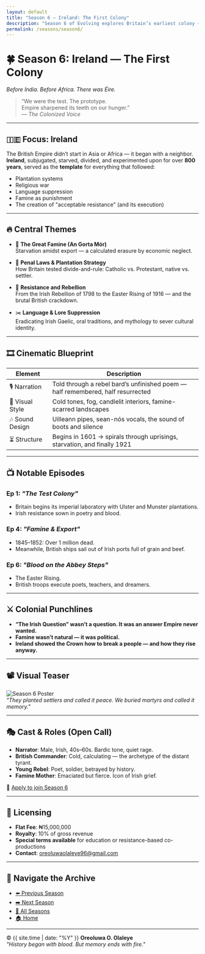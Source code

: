 ```yaml
---
layout: default
title: "Season 6 – Ireland: The First Colony"
description: "Season 6 of Evolving explores Britain’s earliest colony — Ireland — and how its conquest became the colonial blueprint for centuries of imperialism."
permalink: /seasons/season6/
---
```


# 🍀 Season 6: **Ireland — The First Colony**  
*Before India. Before Africa. There was Éire.*

> “We were the test. The prototype.  
Empire sharpened its teeth on our hunger.”  
— *The Colonized Voice*

---

## 🇮🇪 Focus: Ireland

The British Empire didn’t start in Asia or Africa — it began with a neighbor.  
**Ireland**, subjugated, starved, divided, and experimented upon for over **800 years**, served as the **template** for everything that followed:

- Plantation systems  
- Religious war  
- Language suppression  
- Famine as punishment  
- The creation of "acceptable resistance" (and its execution)

---

## 🔥 Central Themes

- 🌾 **The Great Famine (An Gorta Mór)**  
  Starvation amidst export — a calculated erasure by economic neglect.

- 📜 **Penal Laws & Plantation Strategy**  
  How Britain tested divide-and-rule: Catholic vs. Protestant, native vs. settler.

- 🔫 **Resistance and Rebellion**  
  From the Irish Rebellion of 1798 to the Easter Rising of 1916 — and the brutal British crackdown.

- ✂️ **Language & Lore Suppression**  
  Eradicating Irish Gaelic, oral traditions, and mythology to sever cultural identity.

---

## 🎞️ Cinematic Blueprint

| Element            | Description |
|--------------------|-------------|
| 🎙️ Narration       | Told through a rebel bard’s unfinished poem — half remembered, half resurrected |
| 🎥 Visual Style     | Cold tones, fog, candlelit interiors, famine-scarred landscapes |
| 🎶 Sound Design     | Uilleann pipes, sean-nós vocals, the sound of boots and silence |
| ⏳ Structure        | Begins in 1601 → spirals through uprisings, starvation, and finally 1921 |

---

## 📺 Notable Episodes

### Ep 1: *"The Test Colony"*
- Britain begins its imperial laboratory with Ulster and Munster plantations.  
- Irish resistance sown in poetry and blood.

### Ep 4: *"Famine & Export"*
- 1845–1852: Over 1 million dead.  
- Meanwhile, British ships sail out of Irish ports full of grain and beef.

### Ep 6: *"Blood on the Abbey Steps"*
- The Easter Rising.  
- British troops execute poets, teachers, and dreamers.

---

## ⚔️ Colonial Punchlines

- **“The Irish Question” wasn’t a question. It was an answer Empire never wanted.**
- **Famine wasn’t natural — it was political.**
- **Ireland showed the Crown how to break a people — and how they rise anyway.**

---

## 📽️ Visual Teaser  
![Season 6 Poster](/assets/seasons/season6-poster.jpg)  
_"They planted settlers and called it peace. We buried martyrs and called it memory."_

---

## 🎭 Cast & Roles (Open Call)

- **Narrator**: Male, Irish, 40s–60s. Bardic tone, quiet rage.  
- **British Commander**: Cold, calculating — the archetype of the distant tyrant.  
- **Young Rebel**: Poet, soldier, betrayed by history.  
- **Famine Mother**: Emaciated but fierce. Icon of Irish grief.

📩 [Apply to join Season 6](mailto:oreoluwaolaleye96@gmail.com?subject=Season%206%20Casting)

---

## 🎥 Licensing

- **Flat Fee**: ₦15,000,000  
- **Royalty**: 10% of gross revenue  
- **Special terms available** for education or resistance-based co-productions  
- **Contact**: [oreoluwaolaleye96@gmail.com](mailto:oreoluwaolaleye96@gmail.com)

---

## 🧭 Navigate the Archive

- [⬅️ Previous Season](../season5/)  
- [➡️ Next Season](../season7/)  
- [📜 All Seasons](/seasons/)  
- [🏠 Home](/)

---

© {{ site.time | date: "%Y" }} **Oreoluwa O. Olaleye**  
_"History began with blood. But memory ends with fire."_
